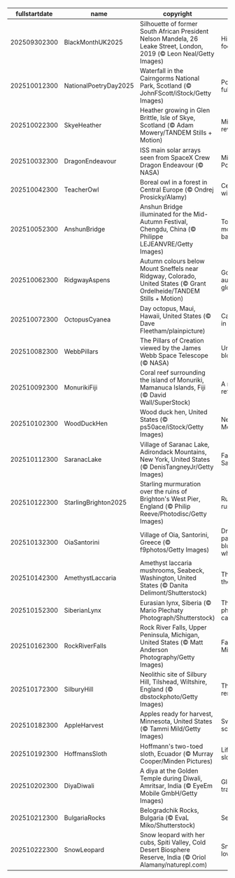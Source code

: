 |fullstartdate|name|copyright|title|image|
|--|--|--|--|--|
202509302300|BlackMonthUK2025|Silhouette of former South African President Nelson Mandela, 26 Leake Street, London, 2019 (© Leon Neal/Getty Images)|History in focus|![](/en-GB/2025/10/202509302300BlackMonthUK2025.jpg)|
202510012300|NationalPoetryDay2025|Waterfall in the Cairngorms National Park, Scotland (© JohnFScott/iStock/Getty Images)|Poetry in full flow|![](/en-GB/2025/10/202510012300NationalPoetryDay2025.jpg)|
202510022300|SkyeHeather|Heather growing in Glen Brittle, Isle of Skye, Scotland (© Adam Mowery/TANDEM Stills + Motion)|Mist-bound reveries|![](/en-GB/2025/10/202510022300SkyeHeather.jpg)|
202510032300|DragonEndeavour|ISS main solar arrays seen from SpaceX Crew Dragon Endeavour (© NASA)|Mission: Possible|![](/en-GB/2025/10/202510032300DragonEndeavour.jpg)|
202510042300|TeacherOwl|Boreal owl in a forest in Central Europe (© Ondrej Prosicky/Alamy)|Celebrating wisdom|![](/en-GB/2025/10/202510042300TeacherOwl.jpg)|
202510052300|AnshunBridge|Anshun Bridge illuminated for the Mid-Autumn Festival, Chengdu, China (© Philippe LEJEANVRE/Getty Images)|To the moon and back|![](/en-GB/2025/10/202510052300AnshunBridge.jpg)|
202510062300|RidgwayAspens|Autumn colours below Mount Sneffels near Ridgway, Colorado, United States (© Grant Ordelheide/TANDEM Stills + Motion)|Golden autumn glow|![](/en-GB/2025/10/202510062300RidgwayAspens.jpg)|
202510072300|OctopusCyanea|Day octopus, Maui, Hawaii, United States (© Dave Fleetham/plainpicture)|Camouflage in motion|![](/en-GB/2025/10/202510072300OctopusCyanea.jpg)|
202510082300|WebbPillars|The Pillars of Creation viewed by the James Webb Space Telescope (© NASA)|Universe in bloom|![](/en-GB/2025/10/202510082300WebbPillars.jpg)|
202510092300|MonurikiFiji|Coral reef surrounding the island of Monuriki, Mamanuca Islands, Fiji (© David Wall/SuperStock)|A reef of reflection|![](/en-GB/2025/10/202510092300MonurikiFiji.jpg)|
202510102300|WoodDuckHen|Wood duck hen, United States (© ps50ace/iStock/Getty Images)|Nest stop: Mexico!|![](/en-GB/2025/10/202510102300WoodDuckHen.jpg)|
202510112300|SaranacLake|Village of Saranac Lake, Adirondack Mountains, New York, United States (© DenisTangneyJr/Getty Images)|Falling for Saranac|![](/en-GB/2025/10/202510112300SaranacLake.jpg)|
202510122300|StarlingBrighton2025|Starling murmuration over the ruins of Brighton's West Pier, England (© Philip Reeve/Photodisc/Getty Images)|Rust meets rush|![](/en-GB/2025/10/202510122300StarlingBrighton2025.jpg)|
202510132300|OiaSantorini|Village of Oia, Santorini, Greece (© f9photos/Getty Images)|Dreams painted in blue and white|![](/en-GB/2025/10/202510132300OiaSantorini.jpg)|
202510142300|AmethystLaccaria|Amethyst laccaria mushrooms, Seabeck, Washington, United States (© Danita Delimont/Shutterstock)|The spore the merrier|![](/en-GB/2025/10/202510142300AmethystLaccaria.jpg)|
202510152300|SiberianLynx|Eurasian lynx, Siberia (© Mario Plechaty Photograph/Shutterstock)|The phantom cat|![](/en-GB/2025/10/202510152300SiberianLynx.jpg)|
202510162300|RockRiverFalls|Rock River Falls, Upper Peninsula, Michigan, United States (© Matt Anderson Photography/Getty Images)|Falling for Michigan|![](/en-GB/2025/10/202510162300RockRiverFalls.jpg)|
202510172300|SilburyHill|Neolithic site of Silbury Hill, Tilshead, Wiltshire, England (© dbstockphoto/Getty Images)|The hill that remembers|![](/en-GB/2025/10/202510172300SilburyHill.jpg)|
202510182300|AppleHarvest|Apples ready for harvest, Minnesota, United States (© Tammi Mild/Getty Images)|Sweet on science|![](/en-GB/2025/10/202510182300AppleHarvest.jpg)|
202510192300|HoffmansSloth|Hoffmann's two-toed sloth, Ecuador (© Murray Cooper/Minden Pictures)|Life in the slow lane|![](/en-GB/2025/10/202510192300HoffmansSloth.jpg)|
202510202300|DiyaDiwali|A diya at the Golden Temple during Diwali, Amritsar, India (© EyeEm Mobile GmbH/Getty Images)|Glowing traditions|![](/en-GB/2025/10/202510202300DiyaDiwali.jpg)|
202510212300|BulgariaRocks|Belogradchik Rocks, Bulgaria (© EvaL Miko/Shutterstock)|Set in stone|![](/en-GB/2025/10/202510212300BulgariaRocks.jpg)|
202510222300|SnowLeopard|Snow leopard with her cubs, Spiti Valley, Cold Desert Biosphere Reserve, India (© Oriol Alamany/naturepl.com)|Snow much love|![](/en-GB/2025/10/202510222300SnowLeopard.jpg)|
